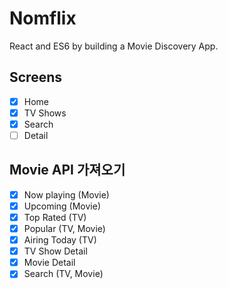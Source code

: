 # Nomflix

React and ES6 by building a Movie Discovery App.

## Screens

- [x] Home
- [x] TV Shows
- [x] Search
- [ ] Detail

## Movie API 가져오기

- [x] Now playing (Movie)
- [x] Upcoming (Movie)
- [x] Top Rated (TV)
- [x] Popular (TV, Movie)
- [x] Airing Today (TV)
- [x] TV Show Detail
- [x] Movie Detail
- [x] Search (TV, Movie)
